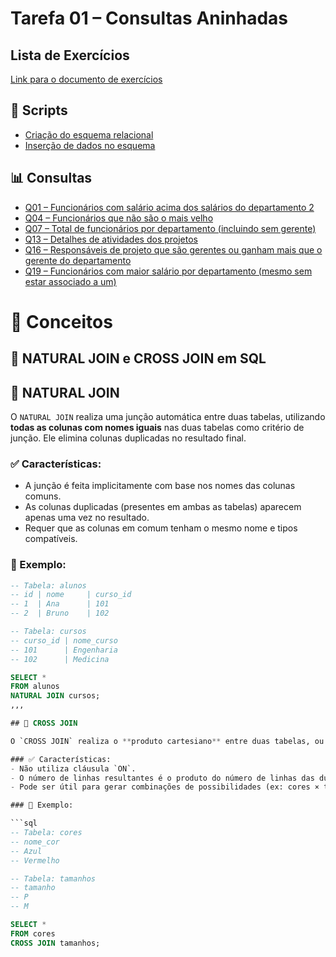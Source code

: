 # Tarefa 01 – Consultas Aninhadas

## Lista de Exercícios

[Link para o documento de exercícios](https://docs.google.com/document/d/1S8QITJFW59ss9CIAiw8UznCbxKVvDAlu4ir75fNoBF0/edit?tab=t.0)

## 📜 Scripts

- [Criação do esquema relacional](tarefa01-create.sql)
- [Inserção de dados no esquema](tarefa01-inserts.sql)

## 📊 Consultas

- [Q01 – Funcionários com salário acima dos salários do departamento 2](tarefa01-q01.sql)
- [Q04 – Funcionários que não são o mais velho](tarefa01-q04.sql)
- [Q07 – Total de funcionários por departamento (incluindo sem gerente)](tarefa01-q07.sql)
- [Q13 – Detalhes de atividades dos projetos](tarefa01-q13.sql)
- [Q16 – Responsáveis de projeto que são gerentes ou ganham mais que o gerente do departamento](tarefa01-q16.sql)
- [Q19 – Funcionários com maior salário por departamento (mesmo sem estar associado a um)](tarefa01-q19.sql)

# 📘 Conceitos

## 📘 NATURAL JOIN e CROSS JOIN em SQL

## 🔹 NATURAL JOIN

O `NATURAL JOIN` realiza uma junção automática entre duas tabelas, utilizando **todas as colunas com nomes iguais** nas duas tabelas como critério de junção. Ele elimina colunas duplicadas no resultado final.

### ✅ Características:
- A junção é feita implicitamente com base nos nomes das colunas comuns.
- As colunas duplicadas (presentes em ambas as tabelas) aparecem apenas uma vez no resultado.
- Requer que as colunas em comum tenham o mesmo nome e tipos compatíveis.

### 🧾 Exemplo:

```sql
-- Tabela: alunos
-- id | nome     | curso_id
-- 1  | Ana      | 101
-- 2  | Bruno    | 102

-- Tabela: cursos
-- curso_id | nome_curso
-- 101      | Engenharia
-- 102      | Medicina

SELECT * 
FROM alunos
NATURAL JOIN cursos;
,,,

## 🔸 CROSS JOIN

O `CROSS JOIN` realiza o **produto cartesiano** entre duas tabelas, ou seja, combina **todas as linhas da primeira tabela com todas as da segunda**.

### ✅ Características:
- Não utiliza cláusula `ON`.
- O número de linhas resultantes é o produto do número de linhas das duas tabelas (`n * m`).
- Pode ser útil para gerar combinações de possibilidades (ex: cores × tamanhos).

### 🧾 Exemplo:

```sql
-- Tabela: cores
-- nome_cor
-- Azul
-- Vermelho

-- Tabela: tamanhos
-- tamanho
-- P
-- M

SELECT * 
FROM cores
CROSS JOIN tamanhos;
